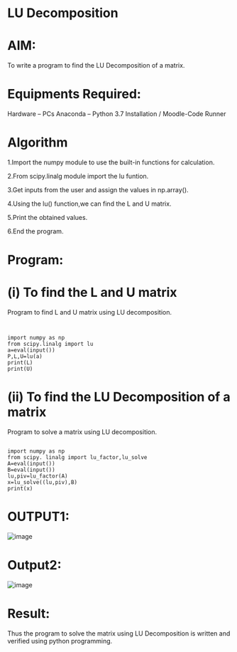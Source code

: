 # LU Decomposition
# AIM:
To write a program to find the LU Decomposition of a matrix.

# Equipments Required:
Hardware – PCs
Anaconda – Python 3.7 Installation / Moodle-Code Runner
# Algorithm
1.Import the numpy module to use the built-in functions for calculation.

2.From scipy.linalg module import the lu funtion.

3.Get inputs from the user and assign the values in np.array().

4.Using the lu() function,we can find the L and U matrix.

5.Print the obtained values.

6.End the program.

# Program:
# (i) To find the L and U matrix

Program to find L and U matrix using LU decomposition.
``` 


import numpy as np
from scipy.linalg import lu
a=eval(input()) 
P,L,U=lu(a) 
print(L)
print(U)
``` 
# (ii) To find the LU Decomposition of a matrix

Program to solve a matrix using LU decomposition.
``` 

import numpy as np
from scipy. linalg import lu_factor,lu_solve
A=eval(input())
B=eval(input())
lu,piv=lu_factor(A)
x=lu_solve((lu,piv),B)
print(x)
``` 
# OUTPUT1:

![image](https://github.com/naren2704/LU-Decomposition/assets/118706984/b0b005e8-a1ed-4b43-84f0-272ad2de12ed)

# Output2:
![image](https://github.com/naren2704/LU-Decomposition/assets/118706984/0c0c5ab9-a630-458a-bc95-d00a7b9ba18d)


# Result:
Thus the program to solve the matrix using LU Decomposition is written and verified using python programming.
